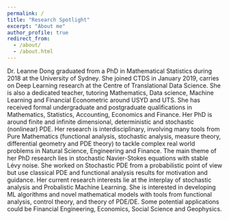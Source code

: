 ```yaml
---
permalink: /
title: "Research Spotlight"
excerpt: "About me"
author_profile: true
redirect_from: 
  - /about/
  - /about.html
---
```


Dr. Leanne Dong graduated from a PhD in Mathematical Statistics during 2018 at the University of Sydney. She joined CTDS in January 2019, carries on Deep Learning research at the Centre of Translational Data Science. She is also a dedicated teacher, tutoring Mathematics, Data science, Machine Learning and Financial Econometric around USYD and UTS. She has received formal undergraduate and postgraduate qualifications in Mathematics, Statistics, Accounting, Economics and Finance. Her PhD is around finite and infinite dimensional, deterministic and stochastic (nonlinear) PDE. Her research is interdisciplinary, involving many tools from Pure Mathematics (functional analysis, stochastic analysis, measure theory, differential geometry and PDE theory) to tackle complex real world problems in Natural Science, Engineering and Finance. The main theme of her PhD research lies in stochastic Navier-Stokes equations with stable Lévy noise. She worked on Stochastic PDE from a probabilistic point of view but use classical PDE and functional analysis results for motivation and guidance. Her current research interests lie at the interplay of stochastic analysis and Probalistic Machine Learning. She is interested in developing ML algorithms and novel mathematical models with tools from functional analysis, control theory, and theory of PDE/DE.
Some potential applications could be Financial Engineering, Economics, Social Science and Geophysics.

